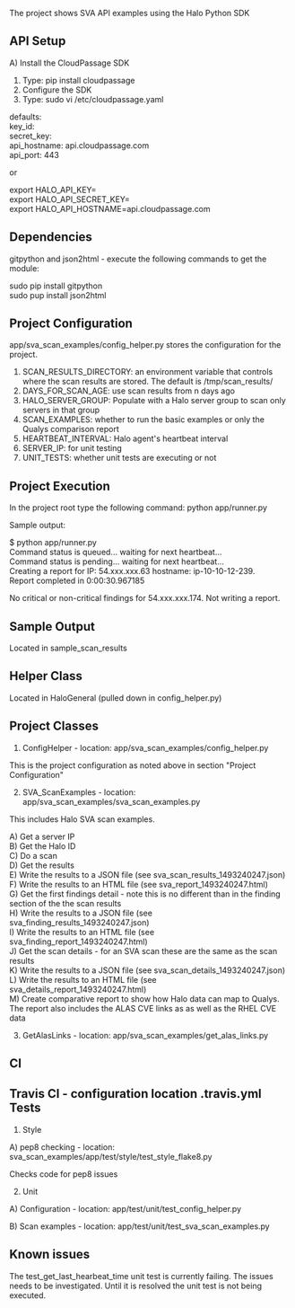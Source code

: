 The project shows SVA API examples using the Halo Python SDK

API Setup
---------

A) Install the CloudPassage SDK
1) Type: pip install cloudpassage
2) Configure the SDK
1) Type: sudo vi /etc/cloudpassage.yaml

defaults:  
  key_id: <key>  
  secret_key: <secret>  
  api_hostname: api.cloudpassage.com  
  api_port: 443  

or

export HALO_API_KEY=<key>  
export HALO_API_SECRET_KEY=<secret>  
export HALO_API_HOSTNAME=api.cloudpassage.com

Dependencies
------------

gitpython and json2html - execute the following commands to get the module:

sudo pip install gitpython  
sudo pup install json2html  

Project Configuration
---------------------

app/sva_scan_examples/config_helper.py stores the configuration for the project.  
  
1) SCAN_RESULTS_DIRECTORY: an environment variable that controls where the scan results are stored.
  The default is /tmp/scan_results/  
2) DAYS_FOR_SCAN_AGE: use scan results from n days ago  
3) HALO_SERVER_GROUP: Populate with a Halo server group to scan only servers
in that group  
4) SCAN_EXAMPLES: whether to run the basic examples or only the Qualys comparison report  
5) HEARTBEAT_INTERVAL: Halo agent's heartbeat interval
6) SERVER_IP: for unit testing  
7) UNIT_TESTS: whether unit tests are executing or not

Project Execution
-----------------

In the project root type the following command: python app/runner.py

Sample output:  

$ python app/runner.py  
Command status is queued... waiting for next heartbeat...  
Command status is pending... waiting for next heartbeat...  
Creating a report for IP: 54.xxx.xxx.63 hostname: ip-10-10-12-239.  
Report completed in 0:00:30.967185  

No critical or non-critical findings for 54.xxx.xxx.174.  Not writing a report.

Sample Output
-

Located in sample_scan_results

Helper Class
-

Located in HaloGeneral (pulled down in config_helper.py)

Project Classes
---------------

1) ConfigHelper - location: app/sva_scan_examples/config_helper.py

This is the project configuration as noted above in section "Project Configuration"

2) SVA_ScanExamples - location: app/sva_scan_examples/sva_scan_examples.py

This includes Halo SVA scan examples.

A) Get a server IP  
B) Get the Halo ID  
C) Do a scan  
D) Get the results  
E) Write the results to a JSON file (see sva_scan_results_1493240247.json)  
F) Write the results to an HTML file (see sva_report_1493240247.html)  
G) Get the first findings detail - note this is no different than in the finding
section of the the scan results  
H) Write the results to a JSON file (see sva_finding_results_1493240247.json)    
I) Write the results to an HTML file (see sva_finding_report_1493240247.html)  
J) Get the scan details - for an SVA scan these are the same as the scan results  
K) Write the results to a JSON file (see sva_scan_details_1493240247.json)  
L) Write the results to an HTML file (see sva_details_report_1493240247.html)  
M) Create comparative report to show how Halo data can map to Qualys.  The report also includes the ALAS CVE links as
 as well as the RHEL CVE data 

3) GetAlasLinks - location: app/sva_scan_examples/get_alas_links.py

CI
-

Travis CI - configuration location .travis.yml
Tests
-----

1) Style

A) pep8 checking - location: sva_scan_examples/app/test/style/test_style_flake8.py

Checks code for pep8 issues  
  
2) Unit  

A) Configuration - location: app/test/unit/test_config_helper.py

B) Scan examples - location: app/test/unit/test_sva_scan_examples.py

Known issues   
-  

The test_get_last_hearbeat_time unit test is currently failing.  The issues needs to be investigated.  Until it is
 resolved the unit test is not being executed. 